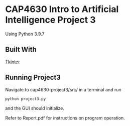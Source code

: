# CAP4630 Intro to Artificial Intelligence Project 3

Using Python 3.9.7
## Built With
  [Tkinter](https://docs.python.org/3/library/tkinter.html)
## Running Project3

Navigate to cap4630-project3/src/ in a terminal and run

```python project3.py```

and the GUI should initialize.

Refer to Report.pdf for instructions on program operation.
